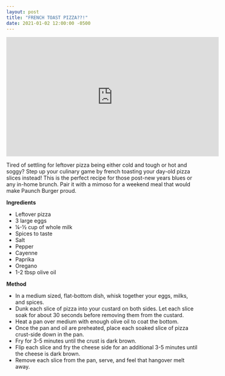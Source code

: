 ```yaml
---
layout: post
title: "FRENCH TOAST PIZZA??!"
date: 2021-01-02 12:00:00 -0500
---
```


<iframe width="560" height="315" src="https://www.youtube.com/embed/UFuTHY3IhhE" frameborder="0" allow="accelerometer; autoplay; clipboard-write; encrypted-media; gyroscope; picture-in-picture" allowfullscreen></iframe>

Tired of settling for leftover pizza being either cold and tough or hot and soggy? Step up your culinary game by french toasting your day-old pizza slices instead! This is the perfect recipe for those post-new years blues or any in-home brunch. Pair it with a mimoso for a weekend meal that would make Paunch Burger proud.  

**Ingredients**
- Leftover pizza
- 3 large eggs
- ¼-½ cup of whole milk
- Spices to taste
- Salt
- Pepper
- Cayenne
- Paprika
- Oregano
- 1-2 tbsp olive oil

**Method**
- In a medium sized, flat-bottom dish, whisk together your eggs, milks, and spices.
- Dunk each slice of pizza into your custard on both sides. Let each slice soak for about 30 seconds before removing them from the custard. 
- Heat a pan over medium with enough olive oil to coat the bottom. 
- Once the pan and oil are preheated, place each soaked slice of pizza crust-side down in the pan.
- Fry for 3-5 minutes until the crust is dark brown.
- Flip each slice and fry the cheese side for an additional 3-5 minutes until the cheese is dark brown. 
- Remove each slice from the pan, serve, and feel that hangover melt away. 
